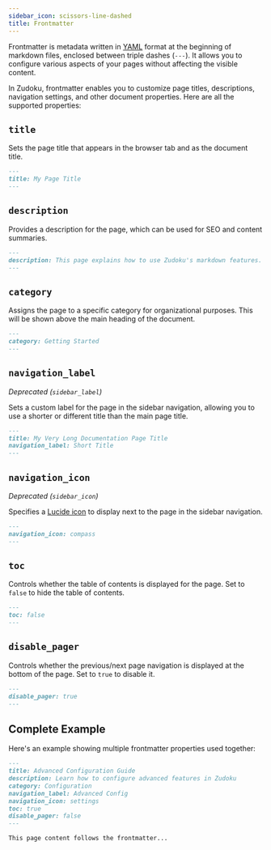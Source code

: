 ```yaml
---
sidebar_icon: scissors-line-dashed
title: Frontmatter
---
```


Frontmatter is metadata written in [YAML](https://yaml.org/) format at the beginning of markdown files, enclosed between triple dashes (`---`). It allows you to configure various aspects of your pages without affecting the visible content.

In Zudoku, frontmatter enables you to customize page titles, descriptions, navigation settings, and other document properties. Here are all the supported properties:

## `title`

Sets the page title that appears in the browser tab and as the document title.

```md
---
title: My Page Title
---
```

## `description`

Provides a description for the page, which can be used for SEO and content summaries.

```md
---
description: This page explains how to use Zudoku's markdown features.
---
```

## `category`

Assigns the page to a specific category for organizational purposes. This will be shown above the main heading of the document.

```md
---
category: Getting Started
---
```

## `navigation_label`

_Deprecated (`sidebar_label`)_

Sets a custom label for the page in the sidebar navigation, allowing you to use a shorter or different title than the main page title.

```md
---
title: My Very Long Documentation Page Title
navigation_label: Short Title
---
```

## `navigation_icon`

_Deprecated (`sidebar_icon`)_

Specifies a [Lucide icon](https://lucide.dev/icons) to display next to the page in the sidebar navigation.

```md
---
navigation_icon: compass
---
```

## `toc`

Controls whether the table of contents is displayed for the page. Set to `false` to hide the table of contents.

```md
---
toc: false
---
```

## `disable_pager`

Controls whether the previous/next page navigation is displayed at the bottom of the page. Set to `true` to disable it.

```md
---
disable_pager: true
---
```

## Complete Example

Here's an example showing multiple frontmatter properties used together:

```md title=documentation.md
---
title: Advanced Configuration Guide
description: Learn how to configure advanced features in Zudoku
category: Configuration
navigation_label: Advanced Config
navigation_icon: settings
toc: true
disable_pager: false
---

This page content follows the frontmatter...
```

